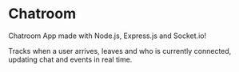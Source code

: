 # Chatroom

Chatroom App made with Node.js, Express.js and Socket.io!

Tracks when a user arrives, leaves and who is currently connected, updating chat and events in real time.

